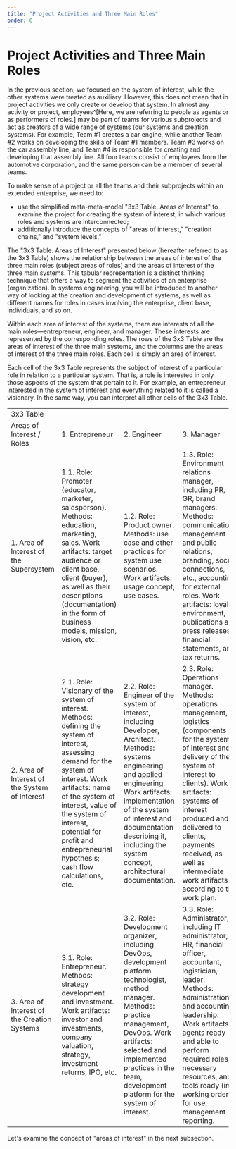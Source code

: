 ```yaml
---
title: "Project Activities and Three Main Roles"
order: 0
---
```


# Project Activities and Three Main Roles

In the previous section, we focused on the system of interest, while the other systems were treated as auxiliary. However, this does not mean that in project activities we only create or develop that system. In almost any activity or project, employees^[Here, we are referring to people as agents or as performers of roles.] may be part of teams for various subprojects and act as creators of a wide range of systems (our systems and creation systems). For example, Team #1 creates a car engine, while another Team #2 works on developing the skills of Team #1 members. Team #3 works on the car assembly line, and Team #4 is responsible for creating and developing that assembly line. All four teams consist of employees from the automotive corporation, and the same person can be a member of several teams.

To make sense of a project or all the teams and their subprojects within an extended enterprise, we need to:

* use the simplified meta-meta-model "3x3 Table. Areas of Interest" to examine the project for creating the system of interest, in which various roles and systems are interconnected;
* additionally introduce the concepts of "areas of interest," "creation chains," and "system levels."

The "3x3 Table. Areas of Interest" presented below (hereafter referred to as the 3x3 Table) shows the relationship between the areas of interest of the three main roles (subject areas of roles) and the areas of interest of the three main systems. This tabular representation is a distinct thinking technique that offers a way to segment the activities of an enterprise (organization). In systems engineering, you will be introduced to another way of looking at the creation and development of systems, as well as different names for roles in cases involving the enterprise, client base, individuals, and so on.

Within each area of interest of the systems, there are interests of all the main roles—entrepreneur, engineer, and manager. These interests are represented by the corresponding roles. The rows of the 3x3 Table are the areas of interest of the three main systems, and the columns are the areas of interest of the three main roles. Each cell is simply an area of interest.

Each cell of the 3x3 Table represents the subject of interest of a particular role in relation to a particular system. That is, a role is interested in only those aspects of the system that pertain to it. For example, an entrepreneur interested in the system of interest and everything related to it is called a visionary. In the same way, you can interpret all other cells of the 3x3 Table.

|  |  |  |  |
| --- | --- | --- | --- |
| 3x3 Table | | | |
| Areas of Interest / Roles | 1. Entrepreneur | 2. Engineer | 3. Manager |
| 1. Area of Interest of the Supersystem | 1.1. Role: Promoter (educator, marketer, salesperson).  Methods: education, marketing, sales.  Work artifacts: target audience or client base, client (buyer), as well as their descriptions (documentation) in the form of business models, mission, vision, etc. | 1.2. Role: Product owner.  Methods: use case and other practices for system use scenarios.  Work artifacts: usage concept, use cases. | 1.3. Role: Environment relations manager, including PR, GR, brand managers.  Methods: communications management and public relations, branding, social connections, etc., accounting for external roles.  Work artifacts: loyal environment, publications and press releases, financial statements, and tax returns. |
| 2. Area of Interest of the System of Interest | 2.1. Role: Visionary of the system of interest.  Methods: defining the system of interest, assessing demand for the system of interest.  Work artifacts: name of the system of interest, value of the system of interest, potential for profit and entrepreneurial hypothesis; cash flow calculations, etc. | 2.2. Role: Engineer of the system of interest, including Developer, Architect.  Methods: systems engineering and applied engineering.  Work artifacts: implementation of the system of interest and documentation describing it, including the system concept, architectural documentation. | 2.3. Role: Operations manager.  Methods: operations management, logistics (components for the system of interest and delivery of the system of interest to clients).  Work artifacts: systems of interest produced and delivered to clients, payments received, as well as intermediate work artifacts according to the work plan. |
| 3. Area of Interest of the Creation Systems | 3.1. Role: Entrepreneur.  Methods: strategy development and investment.  Work artifacts: investor and investments, company valuation, strategy, investment returns, IPO, etc. | 3.2. Role: Development organizer, including DevOps, development platform technologist, method manager.  Methods: practice management, DevOps.  Work artifacts: selected and implemented practices in the team, development platform for the system of interest. | 3.3. Role: Administrator, including IT administrator, HR, financial officer, accountant, logistician, leader.  Methods: administration and accounting, leadership.  Work artifacts: agents ready and able to perform required roles, necessary resources, and tools ready (in working order) for use, management reporting. |

Let's examine the concept of "areas of interest" in the next subsection.